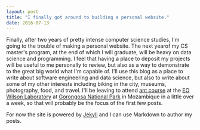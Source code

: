 ```yaml
---
layout: post
title: "I finally got around to building a personal website."
date: 2016-07-13
---
```


Finally, after two years of pretty intense computer science studies, I'm going to the trouble of making a 
personal website. The next yearof my CS master's program, at the end of which I will graduate, 
will be heavy on data science and programming. I feel that having a place to deposit my projects will be 
useful to me personally to review, but also as a way to demonstrate to the great big world what I'm 
capable of. I'll use this blog as a place to write about software engineering and data science, 
but also to write about some of my other interests including biking in the city, museums, photography,
food, and travel. I'll be leaving to attend [ant course](https://www.calacademy.org/scientists/ant-course)
 at the [EO Wilson Laboratory](http://www.gorongosa.org/our-story/science/information-scientists/wilson-lab)
 at [Gorongosa National Park](http://www.gorongosa.org/) in Mozambique in a little
over a week, so that will probably be the focus of the first few posts.

For now the site is powered by [Jekyll](http://jekyllrb.com) and I can use Markdown to author 
my posts. 
